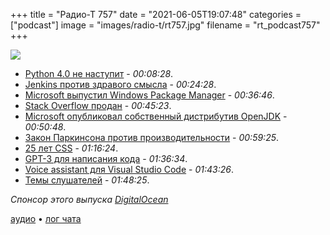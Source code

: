 +++
title = "Радио-Т 757"
date = "2021-06-05T19:07:48"
categories = ["podcast"]
image = "images/radio-t/rt757.jpg"
filename = "rt_podcast757"
+++

![](https://radio-t.com/images/radio-t/rt757.jpg)

- [Python 4.0 не наступит](https://www.techrepublic.com/article/programming-languages-why-python-4-0-will-probably-never-arrive-according-to-its-creator/) - *00:08:28*.
- [Jenkins против здравого смысла](https://slack.engineering/how-a-jenkins-job-broke-our-jenkins-ui/) - *00:24:28*.
- [Microsoft выпустил Windows Package Manager](https://www.opennet.ru/opennews/art.shtml?num=55227) - *00:36:46*.
- [Stack Overflow продан](https://www.wsj.com/articles/software-developer-community-stack-overflow-sold-to-tech-giant-prosus-for-1-8-billion-11622648400) - *00:45:23*.
- [Microsoft опубликовал собственный дистрибутив OpenJDK](https://www.opennet.ru/opennews/art.shtml?num=55235) - *00:50:48*.
- [Закон Паркинсона против производительности](https://habr.com/ru/company/macloud/blog/560548/) - *00:59:25*.
- [25 лет CSS](https://habr.com/ru/post/560732/) - *01:16:24*.
- [GPT-3 для написания кода](https://techcrunch.com/2021/05/25/microsoft-uses-gpt-3-to-let-you-code-in-natural-language/) - *01:36:34*.
- [Voice assistant для Visual Studio Code](https://github.com/b4rtaz/voice-assistant) - *01:43:26*.
- [Темы слушателей](https://radio-t.com/p/2021/06/01/prep-757/) - *01:48:25*.

*Спонсор этого выпуска [DigitalOcean](https://do.co/radiot)*


[аудио](https://cdn.radio-t.com/rt_podcast757.mp3) • [лог чата](https://chat.radio-t.com/logs/radio-t-757.html)
<audio src="https://cdn.radio-t.com/rt_podcast757.mp3" preload="none"></audio>
